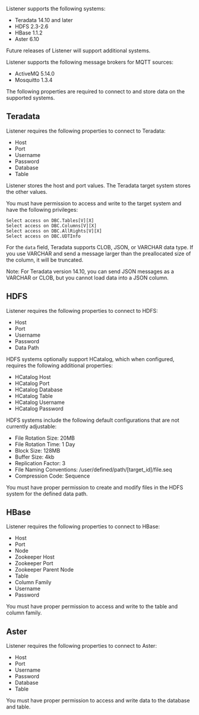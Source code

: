 Listener supports the following systems:

- Teradata 14.10 and later
- HDFS 2.3-2.6
- HBase 1.1.2
- Aster 6.10

Future releases of Listener will support additional systems. 

Listener supports the following message brokers for MQTT sources:

- ActiveMQ 5.14.0
- Mosquitto 1.3.4

The following properties are required to connect to and store data on the supported systems.

## Teradata

Listener requires the following properties to connect to Teradata:

* Host
* Port
* Username
* Password
* Database
* Table

Listener stores the host and port values. The Teradata target system stores the other values.

You must have permission to access and write to the target system and have the following privileges:

```
Select access on DBC.Tables[V][X]
Select access on DBC.Columns[V][X]
Select access on DBC.AllRights[V][X]
Select access on DBC.UDTInfo
```

For the `data` field, Teradata supports CLOB, JSON, or VARCHAR data type. If you use VARCHAR and send a message larger than the preallocated size of the column, it will be truncated.

Note: For Teradata version 14.10, you can send JSON messages as a VARCHAR or CLOB, but you cannot load data into a JSON column.

## HDFS

Listener requires the following properties to connect to HDFS:

* Host
* Port
* Username
* Password
* Data Path

HDFS systems optionally support HCatalog, which when configured, requires the following additional properties:

* HCatalog Host
* HCatalog Port
* HCatalog Database
* HCatalog Table
* HCatalog Username
* HCatalog Password

HDFS systems include the following default configurations that are not currently adjustable:

* File Rotation Size: 20MB
* File Rotation Time: 1 Day
* Block Size: 128MB
* Buffer Size: 4kb
* Replication Factor: 3
* File Naming Conventions: /user/defined/path/[target_id]/file.seq
* Compression Code: Sequence

You must have proper permission to create and modify files in the HDFS system for the defined data path.

## HBase

Listener requires the following properties to connect to HBase:

* Host
* Port
* Node
* Zookeeper Host
* Zookeeper Port
* Zookeeper Parent Node
* Table
* Column Family
* Username
* Password

You must have proper permission to access and write to the table and column family.

## Aster

Listener requires the following properties to connect to Aster:

* Host
* Port
* Username
* Password
* Database
* Table

You must have proper permission to access and write data to the database and table.
